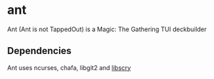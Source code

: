 # ant

Ant (Ant is not TappedOut) is a Magic: The Gathering TUI deckbuilder

## Dependencies

Ant uses ncurses, chafa, libgit2 and [libscry](https://github.com/EmperorPenguin18/libscry)
